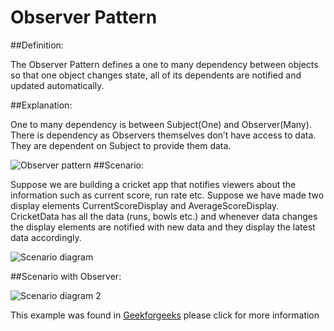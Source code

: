 # Observer Pattern

##Definition:

The Observer Pattern defines a one to many dependency between objects so that one object changes state, all of its dependents are notified and updated automatically.

##Explanation:

One to many dependency is between Subject(One) and Observer(Many).
There is dependency as Observers themselves don’t have access to data. They are dependent on Subject to provide them data.

![Observer pattern ](https://www.geeksforgeeks.org/wp-content/uploads/o2.png)
##Scenario:

Suppose we are building a cricket app that notifies viewers about the information such as current score, run rate etc. Suppose we have made two display elements CurrentScoreDisplay and AverageScoreDisplay. CricketData has all the data (runs, bowls etc.) and whenever data changes the display elements are notified with new data and they display the latest data accordingly.

![Scenario diagram](https://media.geeksforgeeks.org/wp-content/uploads/ObserverPatternSet-1.png)

##Scenario with Observer:

![Scenario diagram 2](https://media.geeksforgeeks.org/wp-content/uploads/ObserverPatternSet-2.png)

This example was found in <a href="https://www.geeksforgeeks.org/observer-pattern-set-1-introduction/" target="_blank">Geekforgeeks</a> please click for more information
